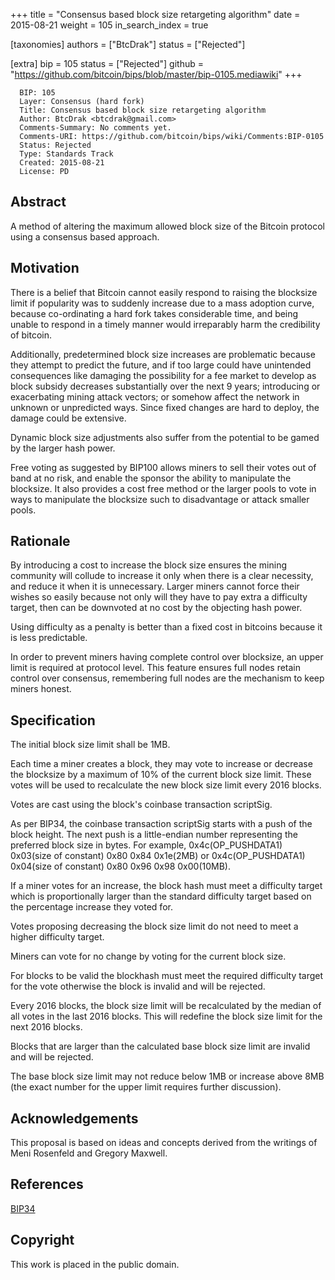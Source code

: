 +++
title = "Consensus based block size retargeting algorithm"
date = 2015-08-21
weight = 105
in_search_index = true

[taxonomies]
authors = ["BtcDrak"]
status = ["Rejected"]

[extra]
bip = 105
status = ["Rejected"]
github = "https://github.com/bitcoin/bips/blob/master/bip-0105.mediawiki"
+++

``` 
  BIP: 105
  Layer: Consensus (hard fork)
  Title: Consensus based block size retargeting algorithm
  Author: BtcDrak <btcdrak@gmail.com>
  Comments-Summary: No comments yet.
  Comments-URI: https://github.com/bitcoin/bips/wiki/Comments:BIP-0105
  Status: Rejected
  Type: Standards Track
  Created: 2015-08-21
  License: PD
```

## Abstract

A method of altering the maximum allowed block size of the Bitcoin
protocol using a consensus based approach.

## Motivation

There is a belief that Bitcoin cannot easily respond to raising the
blocksize limit if popularity was to suddenly increase due to a mass
adoption curve, because co-ordinating a hard fork takes considerable
time, and being unable to respond in a timely manner would irreparably
harm the credibility of bitcoin.

Additionally, predetermined block size increases are problematic because
they attempt to predict the future, and if too large could have
unintended consequences like damaging the possibility for a fee market
to develop as block subsidy decreases substantially over the next 9
years; introducing or exacerbating mining attack vectors; or somehow
affect the network in unknown or unpredicted ways. Since fixed changes
are hard to deploy, the damage could be extensive.

Dynamic block size adjustments also suffer from the potential to be
gamed by the larger hash power.

Free voting as suggested by BIP100 allows miners to sell their votes out
of band at no risk, and enable the sponsor the ability to manipulate the
blocksize. It also provides a cost free method or the larger pools to
vote in ways to manipulate the blocksize such to disadvantage or attack
smaller pools.

## Rationale

By introducing a cost to increase the block size ensures the mining
community will collude to increase it only when there is a clear
necessity, and reduce it when it is unnecessary. Larger miners cannot
force their wishes so easily because not only will they have to pay
extra a difficulty target, then can be downvoted at no cost by the
objecting hash power.

Using difficulty as a penalty is better than a fixed cost in bitcoins
because it is less predictable.

In order to prevent miners having complete control over blocksize, an
upper limit is required at protocol level. This feature ensures full
nodes retain control over consensus, remembering full nodes are the
mechanism to keep miners honest.

## Specification

The initial block size limit shall be 1MB.

Each time a miner creates a block, they may vote to increase or decrease
the blocksize by a maximum of 10% of the current block size limit. These
votes will be used to recalculate the new block size limit every 2016
blocks.

Votes are cast using the block's coinbase transaction scriptSig.

As per BIP34, the coinbase transaction scriptSig starts with a push of
the block height. The next push is a little-endian number representing
the preferred block size in bytes. For example, 0x4c(OP\_PUSHDATA1)
0x03(size of constant) 0x80 0x84 0x1e(2MB) or 0x4c(OP\_PUSHDATA1)
0x04(size of constant) 0x80 0x96 0x98 0x00(10MB).

If a miner votes for an increase, the block hash must meet a difficulty
target which is proportionally larger than the standard difficulty
target based on the percentage increase they voted for.

Votes proposing decreasing the block size limit do not need to meet a
higher difficulty target.

Miners can vote for no change by voting for the current block size.

For blocks to be valid the blockhash must meet the required difficulty
target for the vote otherwise the block is invalid and will be rejected.

Every 2016 blocks, the block size limit will be recalculated by the
median of all votes in the last 2016 blocks. This will redefine the
block size limit for the next 2016 blocks.

Blocks that are larger than the calculated base block size limit are
invalid and will be rejected.

The base block size limit may not reduce below 1MB or increase above 8MB
(the exact number for the upper limit requires further discussion).

## Acknowledgements

This proposal is based on ideas and concepts derived from the writings
of Meni Rosenfeld and Gregory Maxwell.

## References

[BIP34](bip-0034.mediawiki "wikilink")

## Copyright

This work is placed in the public domain.
